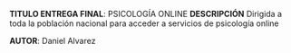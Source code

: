 **TITULO ENTREGA FINAL**: PSICOLOGÍA ONLINE
**DESCRIPCIÓN**
Dirigida a toda la población nacional para acceder a servicios de psicología online

**AUTOR**:
Daniel Alvarez